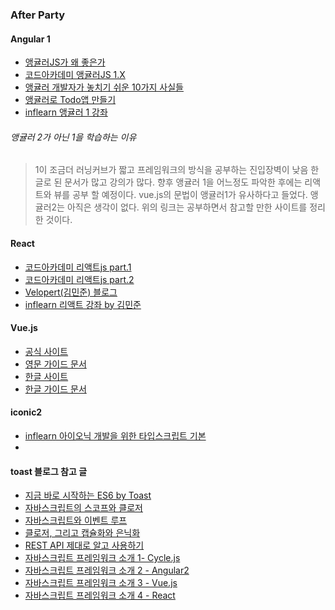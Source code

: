 ### After Party

#### Angular 1

- [앵귤러JS가 왜 좋은가](https://blog.outsider.ne.kr/975)
- [코드아카데미 앵귤러JS 1.X](https://www.codecademy.com/learn/learn-angularjs)
- [앵귤러 개발자가 놓치기 쉬운 10가지 사실들](http://blog.jeonghwan.net/2016/08/20/angular-facts-easy-to-miss.html#)
- [앵귤러로 Todo앱 만들기](http://blog.jeonghwan.net/lectures/todomvc-angular/1/)
- [inflearn 앵귤러 1 강좌](https://www.inflearn.com/course/angular-%EC%95%B5%EA%B7%A4%EB%9F%AC-%EA%B0%95%EC%A2%8C/)


###### 앵귤러 2가 아닌 1을 학습하는 이유
> 1이 조금더 러닝커브가 짧고 프레임워크의 방식을 공부하는 진입장벽이 낮음
> 한글로 된 문서가 많고 강의가 많다.
> 향후 앵귤러 1을 어느정도 파악한 후에는 리액트와 뷰를 공부 할 예정이다.
> vue.js의 문법이 앵귤러1가 유사하다고 들었다.
> 앵귤러2는 아직은 생각이 없다.
> 위의 링크는 공부하면서 참고할 만한 사이트를 정리한 것이다.

#### React

- [코드아카데미 리액트js part.1](https://www.codecademy.com/learn/react-101)
- [코드아카데미 리액트js part.2](https://www.codecademy.com/learn/react-102)
- [Velopert(김민준) 블로그](https://velopert.com/2597)
- [inflearn 리액트 강좌 by 김민준](https://www.inflearn.com/course/react-%EA%B0%95%EC%A2%8C-velopert/?action=curriculum)


#### Vue.js

- [공식 사이트](https://vuejs.org/)
- [영문 가이드 문서](https://vuejs.org/v2/guide/)
- [한글 사이트](https://kr.vuejs.org/)
- [한글 가이드 문서](https://kr.vuejs.org/v2/guide/)

#### iconic2

- [inflearn 아이오닉 개발을 위한 타입스크립트 기본](https://www.inflearn.com/course/%EC%95%84%EC%9D%B4%EC%98%A4%EB%8B%89-ionic2-%ED%83%80%EC%9E%85%EC%8A%A4%ED%81%AC%EB%A6%BD%ED%8A%B8/)
-

#### toast 블로그 참고 글

- [지금 바로 시작하는 ES6 by Toast](http://meetup.toast.com/posts/85)
- [자바스크립트의 스코프와 클로저](http://meetup.toast.com/posts/86)
- [자바스크립트와 이벤트 루프](http://meetup.toast.com/posts/89)
- [클로저, 그리고 캡슐화와 은닉화](http://meetup.toast.com/posts/90)
- [REST API 제대로 알고 사용하기](http://meetup.toast.com/posts/92)
- [자바스크립트 프레임워크 소개 1- Cycle.js](http://meetup.toast.com/posts/97)
- [자바스크립트 프레임워크 소개 2 - Angular2](http://meetup.toast.com/posts/98)
- [자바스크립트 프레임워크 소개 3 - Vue.js](http://meetup.toast.com/posts/99)
- [자바스크립트 프레임워크 소개 4 - React](http://meetup.toast.com/posts/100)
